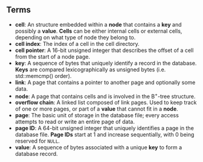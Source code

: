 ## Terms 

+ **cell**: An structure embedded within a **node** that contains a **key** and possibly a **value**.
  **Cells** can be either internal cells or external cells, depending on what type of node they belong to.
+ **cell index**: The index of a cell in the cell directory.
+ **cell pointer**: A 16-bit unsigned integer that describes the offset of a cell from the start of a node page.
+ **key**: A sequence of bytes that uniquely identify a record in the database.
  **Keys** are compared lexicographically as unsigned bytes (i.e. std::memcmp() order).
+ **link**: A page that contains a pointer to another page and optionally some data.
+ **node**: A page that contains cells and is involved in the B<sup>+</sup>-tree structure.
+ **overflow chain**: A linked list composed of link pages.
  Used to keep track of one or more pages, or part of a **value** that cannot fit in a **node**.
+ **page**: The basic unit of storage in the database file; every access attempts to read or write an entire page of data.
+ **page ID**: A 64-bit unsigned integer that uniquely identifies a page in the database file.
  **Page IDs** start at 1 and increase sequentially, with 0 being reserved for `NULL`.
+ **value**: A sequence of bytes associated with a unique **key** to form a database record.


